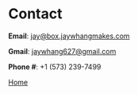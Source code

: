 # Contact

**Email**: <jay@box.jaywhangmakes.com>

**Gmail**: <jaywhang627@gmail.com>

**Phone #**: +1 (573) 239-7499

[Home](https://www.jaywhangmakes.com)

